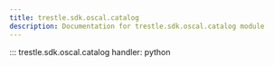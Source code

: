 ```yaml
---
title: trestle.sdk.oscal.catalog
description: Documentation for trestle.sdk.oscal.catalog module
---
```


::: trestle.sdk.oscal.catalog
handler: python

